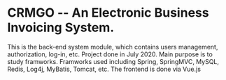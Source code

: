 # CRMGO -- An Electronic Business Invoicing System. 
This is the back-end system module, which contains users management, authorization, log-in, etc.
Project done in July 2020. Main purpose is to study framworks. Framworks used including Spring, SpringMVC, MySQL, Redis, Log4j, MyBatis, Tomcat, etc.
The frontend is done via Vue.js
